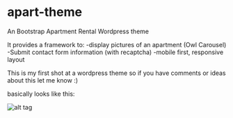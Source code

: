 # apart-theme
An Bootstrap Apartment Rental Wordpress theme

It provides a framework to:
-display pictures of an apartment (Owl Carousel)
-Submit contact form information (with recaptcha)
-mobile first, responsive layout

This is my first shot at a wordpress theme so if you have comments or ideas about this let me know :)

basically looks like this:

![alt tag](https://github.com/noahgamboa/apart-theme/raw/master/screenshot.png)


